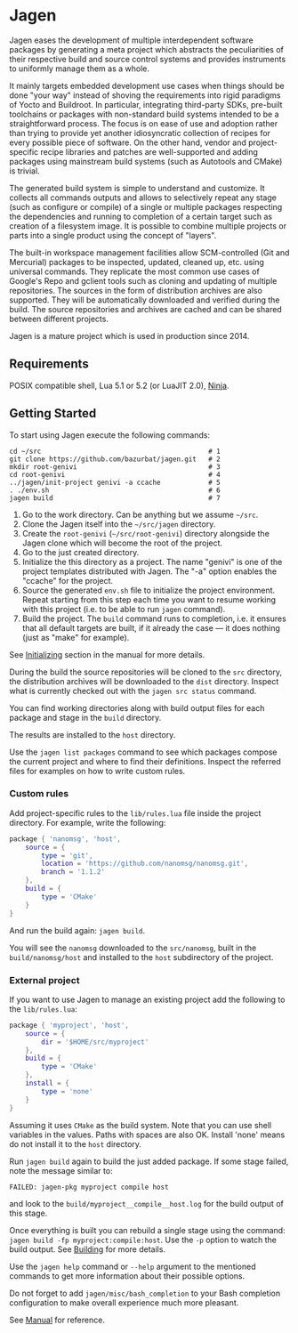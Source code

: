 # Jagen

Jagen eases the development of multiple interdependent software packages by
generating a meta project which abstracts the peculiarities of their respective
build and source control systems and provides instruments to uniformly manage
them as a whole.

It mainly targets embedded development use cases when things should be done
"your way" instead of shoving the requirements into rigid paradigms of Yocto
and Buildroot. In particular, integrating third-party SDKs, pre-built
toolchains or packages with non-standard build systems intended to be a
straightforward process. The focus is on ease of use and adoption rather than
trying to provide yet another idiosyncratic collection of recipes for every
possible piece of software. On the other hand, vendor and project-specific
recipe libraries and patches are well-supported and adding packages using
mainstream build systems (such as Autotools and CMake) is trivial.

The generated build system is simple to understand and customize. It collects
all commands outputs and allows to selectively repeat any stage (such as
configure or compile) of a single or multiple packages respecting the
dependencies and running to completion of a certain target such as creation of
a filesystem image. It is possible to combine multiple projects or parts into a
single product using the concept of "layers".

The built-in workspace management facilities allow SCM-controlled (Git and
Mercurial) packages to be inspected, updated, cleaned up, etc. using universal
commands. They replicate the most common use cases of Google's Repo and gclient
tools such as cloning and updating of multiple repositories. The sources in the
form of distribution archives are also supported. They will be automatically
downloaded and verified during the build. The source repositories and archives
are cached and can be shared between different projects.

Jagen is a mature project which is used in production since 2014.

## Requirements

POSIX compatible shell, Lua 5.1 or 5.2 (or LuaJIT 2.0), [Ninja](https://ninja-build.org/).

## Getting Started

To start using Jagen execute the following commands:

```
cd ~/src                                          # 1
git clone https://github.com/bazurbat/jagen.git   # 2
mkdir root-genivi                                 # 3
cd root-genivi                                    # 4
../jagen/init-project genivi -a ccache            # 5
. ./env.sh                                        # 6
jagen build                                       # 7
```

1. Go to the work directory. Can be anything but we assume `~/src`.
2. Clone the Jagen itself into the `~/src/jagen` directory.
3. Create the `root-genivi` (`~/src/root-genivi`) directory alongside the Jagen
   clone which will become the root of the project.
4. Go to the just created directory.
5. Initialize the this directory as a project. The name "genivi" is one of the
   project templates distributed with Jagen. The "-a" option enables the
   "ccache" for the project.
6. Source the generated `env.sh` file to initialize the project environment.
   Repeat starting from this step each time you want to resume working with
   this project (i.e. to be able to run `jagen` command).
7. Build the project. The `build` command runs to completion, i.e. it ensures
   that all default targets are built, if it already the case — it does nothing
   (just as "make" for example).

See [Initializing](doc/Initializing.md) section in the manual for more details.

During the build the source repositories will be cloned to the `src` directory,
the distribution archives will be downloaded to the `dist` directory. Inspect
what is currently checked out with the `jagen src status` command.

You can find working directories along with build output files for each package
and stage in the `build` directory.

The results are installed to the `host` directory.

Use the `jagen list packages` command to see which packages compose the current
project and where to find their definitions. Inspect the referred files for
examples on how to write custom rules.

### Custom rules

Add project-specific rules to the `lib/rules.lua` file inside the project
directory. For example, write the following:

```lua
package { 'nanomsg', 'host',
    source = {
        type = 'git',
        location = 'https://github.com/nanomsg/nanomsg.git',
        branch = '1.1.2'
    },
    build = {
        type = 'CMake'
    }
}
```

And run the build again: `jagen build`.

You will see the `nanomsg` downloaded to the `src/nanomsg`, built in the
`build/nanomsg/host` and installed to the `host` subdirectory of the project.

### External project

If you want to use Jagen to manage an existing project add the following to the
`lib/rules.lua`:

```lua
package { 'myproject', 'host',
    source = {
        dir = '$HOME/src/myproject'
    },
    build = {
        type = 'CMake'
    },
    install = {
        type = 'none'
    }
}
```

Assuming it uses `CMake` as the build system. Note that you can use shell
variables in the values. Paths with spaces are also OK. Install 'none' means do
not install it to the `host` directory.

Run `jagen build` again to build the just added package. If some stage failed,
note the message similar to:
```
FAILED: jagen-pkg myproject compile host
```
and look to the `build/myproject__compile__host.log` for the build output of
this stage.

Once everything is built you can rebuild a single stage using the command:
`jagen build -fp myproject:compile:host`. Use the `-p` option to watch the
build output. See [Building](doc/Building.md) for more details.

Use the `jagen help` command or `--help` argument to the mentioned commands to
get more information about their possible options.

Do not forget to add `jagen/misc/bash_completion` to your Bash completion
configuration to make overall experience much more pleasant.

See [Manual](doc/Manual.md) for reference.
